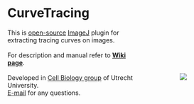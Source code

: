 CurveTracing
========

<img src="http://katpyxa.info/software/Curve_Tracing/CurveTracing_logo.png" align="right" style="padding:100px"/> This is <a href="http://www.gnu.org/licenses/gpl.html">open-source</a> <a href='http://rsbweb.nih.gov/ij/'>ImageJ</a> plugin for extracting tracing curves on images.
<br />
<br />
For description and manual refer to <a href="https://github.com/jalmar/CurveTracing/wiki"><strong>Wiki page</strong></a>.
<br />
<br />
Developed in <a href='http://cellbiology.science.uu.nl/'>Cell Biology group</a> of Utrecht University.  
<a href="mailto:katpyxa@gmail.com">E-mail</a> for any questions.
